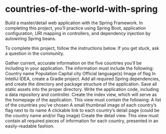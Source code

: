 # countries-of-the-world-with-spring
Build a master/detail web application with the Spring Framework. In completing this project, you’ll practice using Spring Boot, application configuration, URI mapping in controllers, and dependency injection by autowiring Spring beans.

To complete this project, follow the instructions below. If you get stuck, ask a question in the community.

Gather current, accurate information on the five countries you’ll be including in your application. The information must include the following:
Country name
Population
Capital city
Official language(s)
Image of flag
In IntelliJ IDEA, create a Gradle project. Add all required Spring dependencies, and create the directory and package structure of the application. Save all static assets into the proper directory.
Write the application code, including a data repository and controller.
Create the index view, which will serve as the homepage of the application. This view must contain the following:
A list of the countries you’ve chosen
A small thumbnail image of each country’s flag next to its name
A clickable link to each country’s detail page (could be the country name and/or flag image)
Create the detail view. This view must contain all required pieces of information for each country, presented in an easily-readable fashion.

